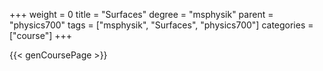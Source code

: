+++
weight = 0
title = "Surfaces"
degree = "msphysik"
parent = "physics700"
tags = ["msphysik", "Surfaces", "physics700"]
categories = ["course"]
+++

{{< genCoursePage >}}
